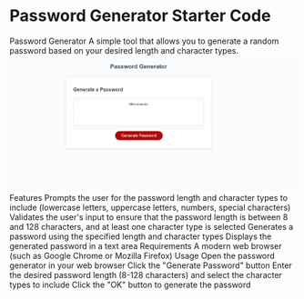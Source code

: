 # Password Generator Starter Code
Password Generator
A simple tool that allows you to generate a random password based on your desired length and character types.
![screenshot](Develop/screenshot/Capture.PNG)
Features
Prompts the user for the password length and character types to include (lowercase letters, uppercase letters, numbers, special characters)
Validates the user's input to ensure that the password length is between 8 and 128 characters, and at least one character type is selected
Generates a password using the specified length and character types
Displays the generated password in a text area
Requirements
A modern web browser (such as Google Chrome or Mozilla Firefox)
Usage
Open the password generator in your web browser
Click the "Generate Password" button
Enter the desired password length (8-128 characters) and select the character types to include
Click the "OK" button to generate the password